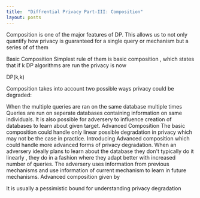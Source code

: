 ```yaml
---
title:  "Diffrential Privacy Part-III: Composition"
layout: posts
---
```


Composition is one of the major features of DP. This allows us to not only quantify how privacy is guaranteed for a single query or mechanism but a series of of them

Basic Composition
Simplest rule of them is basic composition , which states that if k DP algorithms are run the privacy is now

DP(k,k)

Composition takes into account two possible ways privacy could be degraded:

When the multiple queries are ran on the same database multiple times
Queries are run on seperate databases containing information on same individuals. It is also possible for adversery to influence creation of databases to learn about given target.
Advanced Composition
The basic composition could handle only linear possible degradation in privacy which may not be the case in practice. Introducing Advanced composition which could handle more advanced forms of privacy degradation. When an adversery ideally plans to learn about the database they don't typically do it linearly , they do in a fashion where they adapt better with increased number of queries. The adversery uses information from previous mechanisms and use information of current mechanism to learn in future mechanisms. Advanced composition given by


It is usually a pessimistic bound for understanding privacy degradation
